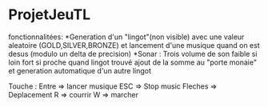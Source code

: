 # ProjetJeuTL

fonctionnalitées:
*Generation d'un "lingot"(non visible) avec une valeur aleatoire (GOLD,SILVER,BRONZE)
 et lancement d'une musique quand on est desus (modulo un delta de precision)
*Sonar : Trois volume de son faible si loin fort si proche quand lingot trouvé ajout de
 la somme au "porte monaie" et generation automatique d'un autre lingot

Touche :
Entre => lancer musique
ESC => Stop music
Fleches => Deplacement
R => courrir
W => marcher

